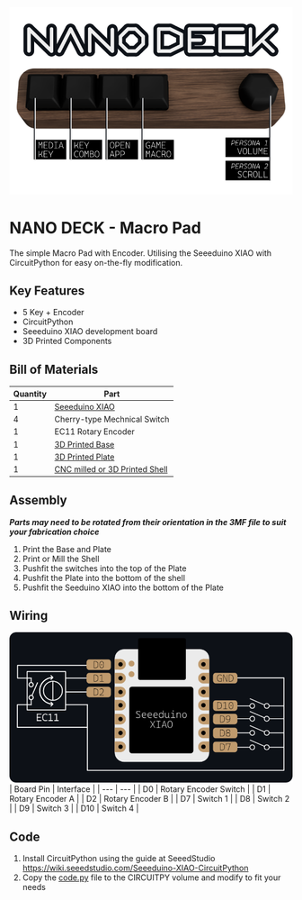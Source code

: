 ![Product Render](images/hero.png)

# NANO DECK - Macro Pad

The simple Macro Pad with Encoder. Utilising the Seeeduino XIAO with CircuitPython for easy on-the-fly modification.

## Key Features
* 5 Key + Encoder
* CircuitPython
* Seeeduino XIAO development board
* 3D Printed Components

## Bill of Materials
| Quantity | Part |
| --- | --- |
| 1 | [Seeeduino XIAO](https://wiki.seeedstudio.com/Seeeduino-XIAO/) |
| 4 | Cherry-type Mechnical Switch |
| 1 | EC11 Rotary Encoder |
| 1 | [3D Printed Base](parts/Base.3mf) |
| 1 | [3D Printed Plate](parts/Plate.3mf) |
| 1 | [CNC milled or 3D Printed Shell](parts/Shell.3mf) |

## Assembly
***Parts may need to be rotated from their orientation in the 3MF file to suit your fabrication choice***
1. Print the Base and Plate
2. Print or Mill the Shell
3. Pushfit the switches into the top of the Plate
4. Pushfit the Plate into the bottom of the shell
5. Pushfit the Seeduino XIAO into the bottom of the Plate

## Wiring
![Wiring illustration](images/diagram.png)
| Board Pin | Interface |
| --- | --- |
| D0 | Rotary Encoder Switch |
| D1 | Rotary Encoder A |
| D2 | Rotary Encoder B |
| D7 | Switch 1 |
| D8 | Switch 2 |
| D9 | Switch 3 |
| D10 | Switch 4 |

## Code
1. Install CircuitPython using the guide at SeeedStudio https://wiki.seeedstudio.com/Seeeduino-XIAO-CircuitPython
2. Copy the [code.py](code.py) file to the CIRCUITPY volume and modify to fit your needs
